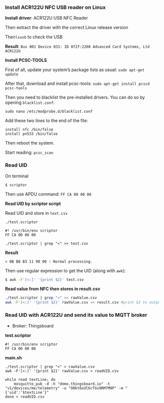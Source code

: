 ### Install ACR122U NFC USB reader on Linux 

**Install driver**: ACR122U USB NFC Reader

Then extract the driver with the correct Linux release version

Then``lsusb`` to check the USB

**Result**: ``Bus 001 Device 031: ID 072f:2200 Advanced Card Systems, Ltd ACR122U``

**Install PCSC-TOOLS**

First of all, update your system’s package lists as usual: ``sudo apt-get update``

After that, download and install pcsc-tools: ``sudo apt-get install pcscd pcsc-tools``

Then you need to blacklist the pre-installed drivers. You can do so by opening ``blacklist.conf``:

``sudo nano /etc/modprobe.d/blacklist.conf``

Add these two lines to the end of the file:

```
install nfc /bin/false
install pn533 /bin/false
```

Then reboot the system.

Start reading: ``pcsc_scan``

### Read UID

On terminal

```
$ scriptor
```

Then use APDU command: ``FF CA 00 00 00``

**Read UID by scriptor script**

Read UID and store in ``text.csv``

``./test.scriptor``

```
#! /usr/bin/env scriptor
FF CA 00 00 00
```

```
./test.scriptor | grep "<" >> test.csv
```

**Result**

```
< 0B B0 B3 11 90 00 : Normal processing.
```

Then use regular expression to get the UID (along with ``awk``):

```sh
$ awk -F'[<:]' '{print $2}' test.csv
```

**Read value from NFC then stores in result.csv**

```sh
./test.scriptor | grep "<" >> rawValue.csv
awk -F'[<:]' '{print $2}' rawValue.csv >> result.csv #print $2 to output file result.csv
```

### Read UID with ACR122U and send its value to MQTT broker

* Broker: Thingsboard

**test.scriptor**

```
#! /usr/bin/env scriptor
FF CA 00 00 00
```

**main.sh**

```shell
./test.scriptor | grep "<" > rawValue.csv
awk -F'[<:]' '{print $2}' rawValue.csv > readUID.csv

while read textLine; do
    mosquitto_pub -d -h "demo.thingsboard.io" -t "v1/devices/me/telemetry" -u "O0kt6xUl6cTGv9RM7M9P" -m "{'uid':'$textLine'}"    
done < readUID.csv
```

